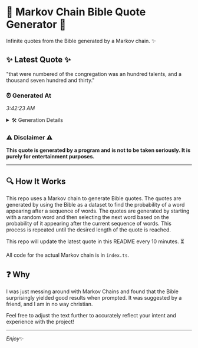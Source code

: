 # 📖 Markov Chain Bible Quote Generator 📖

Infinite quotes from the Bible generated by a Markov chain. ✨

## ✨ Latest Quote ✨
"that were numbered of the congregation was an hundred talents, and a thousand seven hundred and thirty."

### ⏰ Generated At
*3:42:23 AM*

<details>
    <summary>🛠️ Generation Details</summary>
    <p>
        <strong>🌱 Seed:</strong> that<br>
        <strong>🔄 Iterations:</strong> 16<br>
        <strong>📜 Context History:</strong><br>[ that ]: were<br>[ that, were ]: numbered<br>[ that, were, numbered ]: of<br>[ that, were, numbered, of ]: the<br>[ that, were, numbered, of, the ]: congregation<br>[ that, were, numbered, of, the, congregation ]: was<br>[ were, numbered, of, the, congregation, was ]: an<br>[ numbered, of, the, congregation, was, an ]: hundred<br>[ of, the, congregation, was, an, hundred ]: talents,<br>[ the, congregation, was, an, hundred, talents, ]: and<br>[ congregation, was, an, hundred, talents,, and ]: a<br>[ was, an, hundred, talents,, and, a ]: thousand<br>[ an, hundred, talents,, and, a, thousand ]: seven<br>[ hundred, talents,, and, a, thousand, seven ]: hundred<br>[ talents,, and, a, thousand, seven, hundred ]: and<br>[ and, a, thousand, seven, hundred, and ]: thirty.<br>
    </p>
</details>

### ⚠️ Disclaimer ⚠️
**This quote is generated by a program and is not to be taken seriously. It is purely for entertainment purposes.**

---

## 🔍 How It Works

This repo uses a Markov chain to generate Bible quotes. The quotes are generated by using the Bible as a dataset to find the probability of a word appearing after a sequence of words. The quotes are generated by starting with a random word and then selecting the next word based on the probability of it appearing after the current sequence of words. This process is repeated until the desired length of the quote is reached.

This repo will update the latest quote in this README every 10 minutes. ⏳

All code for the actual Markov chain is in `index.ts`.

## ❓ Why

I was just messing around with Markov Chains and found that the Bible surprisingly yielded good results when prompted. 
It was suggested by a friend, and I am in no way christian.

Feel free to adjust the text further to accurately reflect your intent and experience with the project!

---

*Enjoy*✨
